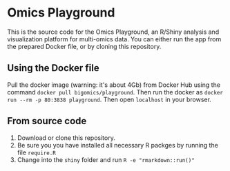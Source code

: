 # Omics Playground

This is the source code for the Omics Playground, an R/Shiny analysis
and visualization platform for multi-omics data. You can either run
the app from the prepared Docker file, or by cloning this repository.


## Using the Docker file

Pull the docker image (warning: it's about 4Gb) from Docker Hub using
the command `docker pull bigomics/playground`. Then run the docker as 
`docker run --rm -p 80:3838 playground`. Then open `localhost` in your
browser.


## From source code

1. Download or clone this repository. 
2. Be sure you you have installed all necessary R packges by running
   the file `require.R`
3. Change into the `shiny` folder and run `R -e "rmarkdown::run()"`
